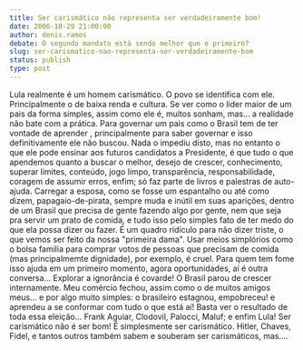 ```yaml
---
title: Ser carismático não representa ser verdadeiramente bom!
date: 2006-10-29 21:00:00
author: denis.ramos
debate: O segundo mandato está sendo melhor que o primeiro?
slug: ser-carismatico-nao-representa-ser-verdadeiramente-bom
status: publish 
type: post
---
```


Lula realmente é um homem carismático. O povo se identifica com ele. Principalmente o de baixa renda e cultura.
Se ver como o lider maior de um pais da forma simples, assim como ele é, muitos sonham, mas... a realidade não bate com a prática. Para governar um pais como o Brasil tem de ter vontade de aprender , principalmente para saber governar e isso definitivamente ele não buscou. 
Nada o impediu disto, mas no entanto o que ele pode ensinar aos futuros candidatos a Presidente, é que tudo o que apendemos quanto a buscar o melhor, desejo de crescer, conhecimento, superar limites, conteúdo, jogo limpo, transparência, responsabilidade, coragem de assumir erros, enfim; só faz parte de livros e palestras de auto-ajuda. 
Carregar a esposa, como se fosse um espantalho ou até como dizem, papagaio-de-pirata, sempre muda e inútil em suas aparições, dentro de um Brasil que precisa de gente fazendo algo por gente, nem que seja pra servir um prato de comida, e tudo isso pelo simples fato de ter medo do que ela possa dizer ou fazer. É um quadro ridículo para não dizer triste, o que vemos ser feito da nossa "primeira dama".
Usar meios simplórios como o bolsa familia para comprar votos de pessoas que precisam de comida (mas principalmemte dignidade), por exemplo, é cruel. Para quem tem fome isso ajuda em um primeiro momento, agora oportunidades, aí é outra conversa... Explorar a ignorância é covarde!
O Brasil parou de crescer internamente. Meu comércio fechou, assim como o de muitos amigos meus... e por algo muito simples: o brasileiro estagnou, empobreceu! e aprendeu a se conformar com tudo o que está aí!
Basta ver o resultado de toda essa eleição... Frank Aguiar, Clodovil, Palocci, Maluf; e enfim Lula!
Ser carismático não é ser bom! É simplesmente ser carismático.
Hitler, Chaves, Fidel, e tantos outros também sabem e souberam ser carismáticos, mas....
